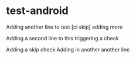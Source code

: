 # test-android

Adding another line to test [ci skip] adding more


Adding a second line to this
triggering a check

Adding a skip check
Adding in another
another line
